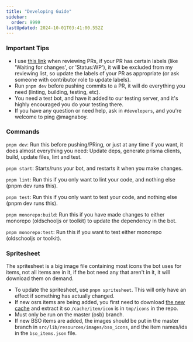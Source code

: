 ```yaml
---
title: "Developing Guide"
sidebar:
  order: 9999
lastUpdated: 2024-10-01T03:41:00.552Z
---
```


### Important Tips

- I use [this link](https://github.com/oldschoolgg/oldschoolbot/pulls?q=is%3Aopen+is%3Apr+-label%3A%22Status%3A+Waiting+For+Changes%22+-label%3A%22Status%3A+Needs+Information%22++-label%3A%22Status%3A+WIP%22+) when reviewing PRs, if your PR has certain labels (like 'Waiting for changes', or 'Status:WP'), it will be excluded from my reviewing list, so update the labels of your PR as appropriate (or ask someone with contributor role to update labels).
- Run `pnpm dev` before pushing commits to a PR, it will do everything you need (linting, building, testing, etc).
- You need a test bot, and have it added to our testing server, and it's highly encouraged you do your testing there.
- If you have any question or need help, ask in `#developers`, and you're welcome to ping @magnaboy.

### Commands

`pnpm dev`: Run this before pushing/PRing, or just at any time if you want, it does almost everything you need: Update deps, generate prisma clients, build, update files, lint and test.

`pnpm start`: Starts/runs your bot, and restarts it when you make changes.

`pnpm lint`: Run this if you only want to lint your code, and nothing else (pnpm dev runs this).

`pnpm test`: Run this if you only want to test your code, and nothing else (pnpm dev runs this).

`pnpm monorepo:build`: Run this if you have made changes to either monorepo (oldschooljs or toolkit) to update the dependency in the bot.

`pnpm monorepo:test`: Run this if you want to test either monorepo (oldschooljs or toolkit).

### Spritesheet

The spritesheet is a big image file containing most icons the bot uses for items, not all items are in it, if the bot need any that aren't in it, it will download them on demand.

- To update the spritesheet, use `pnpm spritesheet`. This will only have an effect if something has actually changed.
- If new osrs items are being added, you first need to download [the new cache](https://github.com/runelite/static.runelite.net/archive/refs/heads/gh-pages.zip) and extract it so `/cache/item/icon` is in `tmp/icons` in the repo.
- Must only be run on the master (osb) branch.
- If new BSO items are added, the images should be put in the master branch in `src/lib/resources/images/bso_icons`, and the item names/ids in the `bso_items.json` file.
